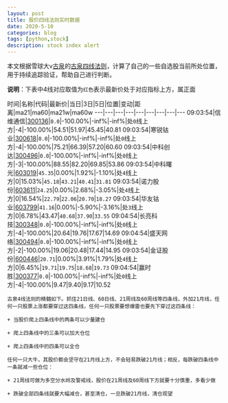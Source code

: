 ```yaml
---
layout: post
title: 股价四线法则实时数据
date: 2020-5-10
categories: blog
tags: [python,stock]
description: stock index alert
---
```



本文根据雪球大v[古泉](https://xueqiu.com/u/7148646888)的[古泉四线法则](https://xueqiu.com/7148646888/130498192)，计算了自己的一些自选股当前所处位置，用于持续追踪验证，帮助自己进行判断。

**说明**：下表中4线对应取值为`红色`表示最新价处于对应指标上方，属正面

时间|名称|代码|最新价|当日|3日|5日|位置|变动|距离|ma21|ma60|ma21w|ma60w
---|---|---|---|---|---|---|---|---
09:03:54|信维通信|[300136](https://xueqiu.com/S/SZ300136)|`0.0`|-100.00%|-inf%|-inf%|处`0`线上方|-4|-100.00%|54.51|51.97|45.45|40.81
09:03:54|寒锐钴业|[300618](https://xueqiu.com/S/SZ300618)|`0.0`|-100.00%|-inf%|-inf%|处`0`线上方|-4|-100.00%|75.21|66.39|57.20|60.60
09:03:54|中科创达|[300496](https://xueqiu.com/S/SZ300496)|`0.0`|-100.00%|-inf%|-inf%|处`0`线上方|-3|-100.00%|88.55|82.20|69.85|53.86
09:03:54|中科曙光|[603019](https://xueqiu.com/S/SH603019)|`45.35`|0.00%|1.92%|-1.10%|处`4`线上方|0|15.03%|`45.18`|`43.21`|`40.41`|`31.81`
09:03:54|诺力股份|[603611](https://xueqiu.com/S/SH603611)|`24.25`|0.00%|2.68%|-3.05%|处`4`线上方|0|16.54%|`22.79`|`22.06`|`20.70`|`18.27`
09:03:54|华友钴业|[603799](https://xueqiu.com/S/SH603799)|`41.16`|0.00%|-5.90%|-3.16%|处`3`线上方|0|6.78%|43.47|`40.68`|`37.90`|`33.55`
09:04:54|长亮科技|[300348](https://xueqiu.com/S/SZ300348)|`0.0`|-100.00%|-inf%|-inf%|处`0`线上方|-4|-100.00%|20.64|19.76|17.67|14.69
09:04:54|盛天网络|[300494](https://xueqiu.com/S/SZ300494)|`0.0`|-100.00%|-inf%|-inf%|处`0`线上方|-2|-100.00%|19.06|20.48|17.44|14.95
09:03:54|金证股份|[600446](https://xueqiu.com/S/SH600446)|`20.71`|0.00%|3.91%|1.79%|处`4`线上方|0|6.45%|`19.71`|`19.75`|`18.68`|`19.73`
09:04:54|赢时胜|[300377](https://xueqiu.com/S/SZ300377)|`0.0`|-100.00%|-inf%|-inf%|处`0`线上方|-4|-100.00%|9.47|9.40|9.17|10.52

```
古泉4线法则的精髓如下。抓住21日线、60日线、21周线及60周线等四条线，外加21月线，任何一只股票上涨都要穿过这四条线，任何一只股票要想爆雷也要先下穿过这四条线：

+ 当股价爬上四条线中的两条可以少量建仓

+ 爬上四条线中的三条可以加大仓位

+ 爬上四条线中的四条可以全仓

任何一只大牛，其股价都会坚守在21月线上方，不会轻易跌破21月线；相反，每跌破四条线中一条就减一些仓位：

+ 21周线可做为多空分水岭及警戒线，股价在21周线及60周线下方就要十分慎重，多看少做

+ 跌破全部四条线就要大幅减仓，甚至清仓，一旦跌破21月线，清仓观望
```